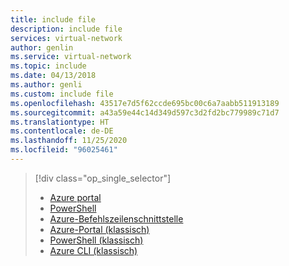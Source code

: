 ```yaml
---
title: include file
description: include file
services: virtual-network
author: genlin
ms.service: virtual-network
ms.topic: include
ms.date: 04/13/2018
ms.author: genli
ms.custom: include file
ms.openlocfilehash: 43517e7d5f62ccde695bc00c6a7aabb511913189
ms.sourcegitcommit: a43a59e44c14d349d597c3d2fd2bc779989c71d7
ms.translationtype: HT
ms.contentlocale: de-DE
ms.lasthandoff: 11/25/2020
ms.locfileid: "96025461"
---
```

> [!div class="op_single_selector"]
> * [Azure portal](../articles/virtual-network/virtual-networks-static-private-ip-arm-pportal.md)
> * [PowerShell](../articles/virtual-network/virtual-networks-static-private-ip-arm-ps.md)
> * [Azure-Befehlszeilenschnittstelle](../articles/virtual-network/virtual-networks-static-private-ip-arm-cli.md)
> * [Azure-Portal (klassisch)](../articles/virtual-network/virtual-networks-static-private-ip-classic-pportal.md)
> * [PowerShell (klassisch)](../articles/virtual-network/virtual-networks-static-private-ip-classic-ps.md)
> * [Azure CLI (klassisch)](/previous-versions/azure/virtual-network/virtual-networks-static-private-ip-classic-cli)